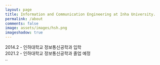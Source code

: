 ```yaml
---
layout: page
title: Information and Communication Engineering at Inha University.
permalink: /about
comments: false
image: assets/images/hsh.png
imageshadow: true
---
```


2014.2 - 인하대학교 정보통신공학과 입학<br/>
2021.2 - 인하대학교 정보통신공학과 졸업 예정<br/>
..


